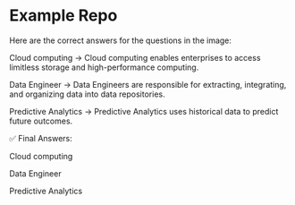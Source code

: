 # Example Repo
Here are the correct answers for the questions in the image:

Cloud computing
→ Cloud computing enables enterprises to access limitless storage and high-performance computing.

Data Engineer
→ Data Engineers are responsible for extracting, integrating, and organizing data into data repositories.

Predictive Analytics
→ Predictive Analytics uses historical data to predict future outcomes.

✅ Final Answers:

Cloud computing

Data Engineer

Predictive Analytics